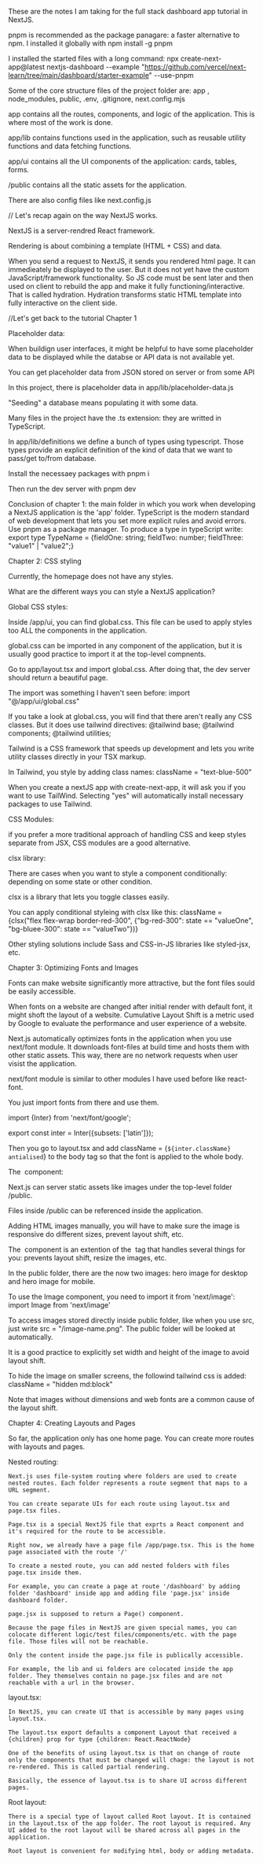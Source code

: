 These are the notes I am taking for the full stack dashboard app tutorial in NextJS.

pnpm is recommended as the package panagare: a faster alternative to npm.  I installed it globally with npm install -g pnpm

I installed the started files with a long command: npx create-next-app@latest nextjs-dashboard --example "https://github.com/vercel/next-learn/tree/main/dashboard/starter-example" --use-pnpm


Some of the core structure files of the project folder are: 
    app , node_modules, public, .env, .gitignore, next.config.mjs

app contains all the routes, components, and logic of the application. This is where most of the work is done. 

app/lib contains functions used in the application, such as reusable utility functions and data fetching functions. 

app/ui contains all the UI components of the application: cards, tables, forms. 

/public contains all the static assets for the application. 

There are also config files like next.config.js 


//
Let's recap again on the way NextJS works.

NextJS is a server-rendred React framework. 

Rendering is about combining a template (HTML + CSS) and data.

When you send a request to NextJS, it sends you rendered html page. It can immedieately be displayed to the user. But it does not yet have the custom JavaScript/framework functionality. So JS code must be sent later and then used on client to rebuild the app and make it fully functioning/interactive. That is called hydration. Hydration transforms static HTML template into fully interactive on the client side. 



//Let's get back to the tutorial Chapter 1

Placeholder data: 

When buildign user interfaces, it might be helpful to have some placeholder data to be displayed while the databse or API data is not available yet. 

You can get placeholder data from JSON stored on server or from some API

In this project, there is placeholder data in app/lib/placeholder-data.js

"Seeding" a database means populating it with some data.

Many files in the project have the .ts extension: they are writted in TypeScript. 

In app/lib/definitions we define a bunch of types using typescript. Those types provide an explicit definition of the kind of data that we want to pass/get to/from database.

Install the necessaey packages with pnpm i

Then run the dev server with pnpm dev

Conclusion of chapter 1: the main folder in which you work when developing a NextJS application is the 'app' folder. TypeScript is the modern standard of web development that lets you set more explicit rules and avoid errors. Use pnpm as a package manager. To produce a type in typeScript write: export type TypeName = {fieldOne: string; fieldTwo: number; fieldThree: "value1" | "value2";}





Chapter 2: CSS styling

Currently, the homepage does not have any styles.

What are the different ways you can style a NextJS application?

Global CSS styles:

Inside /app/ui, you can find global.css. This file can be used to apply styles too ALL the components in the application. 

global.css can be imported in any component of the application, but it is usually good practice to import it at the top-level compnents. 

Go to app/layout.tsx and import global.css. After doing that, the dev server should return a beautiful page. 

The import was something I haven't seen before: import "@/app/ui/global.css"

If you take a look at global.css, you will find that there aren't really any CSS classes. But it does use tailwind directives: @tailwind base; @tailwind components; @tailwind utilities;

Tailwind is a CSS framework that speeds up development and lets you write utility classes directly in your TSX markup. 

In Tailwind, you style by adding class names: className = "text-blue-500"

When you create a nextJS app with create-next-app, it will ask you if you want to use TailWind. Selecting "yes" will automatically install necessary packages to use Tailwind.



CSS Modules:

if you prefer a more traditional approach of handling CSS and keep styles separate from JSX, CSS modules are a good alternative. 



clsx library:

There are cases when you want to style a component conditionally: depending on some state or other condition.

clsx is a library that lets you toggle classes easily. 

You can apply conditional styleing with clsx like this:
    className = {clsx("flex flex-wrap border-red-300", {"bg-red-300": state == "valueOne", "bg-bluee-300": state == "valueTwo"})}


Other styling solutions include Sass and CSS-in-JS libraries like styled-jsx, etc.




Chapter 3: Optimizing Fonts and Images

Fonts can make website significantly more attractive, but the font files sould be easily accessible. 

When fonts on a website are changed after initial render with default font, it might shoft the layout of a website. Cumulative Layout Shift is a metric used by Google to evaluate the performance and user experience of a website. 

Next.js automatically optimizes fonts in the application when you use next/font module. It downloads font-files at build time and hosts them with other static assets. This way, there are no network requests when user visist the application. 

next/font module is similar to other modules I have used before like react-font. 

You just import fonts from there and use them. 

import {Inter} from 'next/font/google';

export const inter = Inter({subsets: ['latin']});

Then you go to layout.tsx and add className = {`${inter.className} antialised`} to the body tag so that the font is applied to the whole body. 



The <Image> component:

Next.js can server static assets like images under the top-level folder /public.

Files inside /public can be referenced inside the application. 

Adding HTML images manually, you will have to make sure the image is responsive do different sizes, prevent layout shift, etc.

The <Image> component is an extention of the <img> tag that handles several things for you: prevents layout shift, resize the images, etc.

In the public folder, there are the now two images: hero image for desktop and hero image for mobile.

To use the Image component, you need to import it from 'next/image': 
    import Image from 'next/image'

To access images stored directly inside public folder, like when you use src, just write src = "/image-name.png". The public folder will be looked at automatically. 

It is a good practice to explicitly set width and height of the image to avoid layout shift.

To hide the image on smaller screens, the followind tailwind css is added: className = "hidden md:block"


Note that images without dimensions and web fonts are a common cause of the layout shift.




Chapter 4: Creating Layouts and Pages 

So far, the application only has one home page. You can create more routes with layouts and pages. 

Nested routing:

    Next.js uses file-system routing where folders are used to create nested routes. Each folder represents a route segment that maps to a URL segment. 

    You can create separate UIs for each route using layout.tsx and page.tsx files. 

    Page.tsx is a special NextJS file that exprts a React component and it's required for the route to be accessible. 

    Right now, we already have a page file /app/page.tsx. This is the home page associated with the route '/'

    To create a nested route, you can add nested folders with files page.tsx inside them. 

    For example, you can create a page at route '/dashboard' by adding folder 'dashboard' inside app and adding file 'page.jsx' inside dashboard folder.

    page.jsx is supposed to return a Page() component.

    Because the page files in NextJS are given special names, you can colocate different logic/test files/components/etc. with the page file. Those files will not be reachable. 

    Only the content inside the page.jsx file is publically accessible. 

    For example, the lib and ui folders are colocated inside the app folder. They themselves contain no page.jsx files and are not reachable with a url in the browser. 


layout.tsx:

    In NextJS, you can create UI that is accessible by many pages using layout.tsx.

    The layout.tsx export defaults a component Layout that received a {children} prop for type {children: React.ReactNode}

    One of the benefits of using layout.tsx is that on change of route only the components that must be changed will chage: the layout is not re-rendered. This is called partial rendering. 

    Basically, the essence of layout.tsx is to share UI across different pages.

Root layout:

    There is a special type of layout called Root layout. It is contained in the layout.tsx of the app folder. The root layout is required. Any UI added to the root layout will be shared across all pages in the application. 

    Root layout is convenient for modifying html, body or adding metadata.

